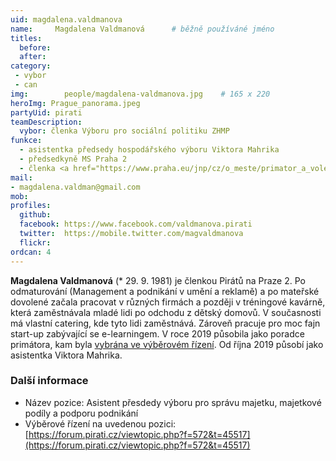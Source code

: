```yaml
---
uid: magdalena.valdmanova
name:     Magdalena Valdmanová  	# běžně používáné jméno
titles:
  before:
  after:
category:
 - vybor
 - can
img: 		people/magdalena-valdmanova.jpg    # 165 x 220
heroImg: Prague_panorama.jpeg
partyUid: pirati
teamDescription:
  vybor: členka Výboru pro sociální politiku ZHMP
funkce: 
  - asistentka předsedy hospodářského výboru Viktora Mahrika
  - předsedkyně MS Praha 2
  - členka <a href="https://www.praha.eu/jnp/cz/o_meste/primator_a_volene_organy/zastupitelstvo/vybory_zastupitelstva/index.html?committeeId=33582">členka Výboru pro sociální politiku ZHMP</a>
mail:
- magdalena.valdman@gmail.com
mob:			  
profiles:
  github:     
  facebook: https://www.facebook.com/valdmanova.pirati	
  twitter: 	https://mobile.twitter.com/magvaldmanova	
  flickr:
ordcan: 4
---
```


**Magdalena Valdmanová** (* 29. 9. 1981) je členkou Pirátů na Praze 2. Po odmaturování (Management a podnikání v umění a reklamě) a po mateřské dovolené začala pracovat v různých firmách a později v tréningové kavárně, která zaměstnávala mladé lidi po odchodu z dětský domovů. V současnosti má vlastní catering, kde tyto lidi zaměstnává. Zároveň pracuje pro moc fajn start-up zabývající se e-learningem. V roce 2019 působila jako poradce primátora, kam byla [vybrána ve výběrovém řízení](https://forum.pirati.cz/viewtopic.php?f=572&t=45517). Od října 2019 působí jako asistentka Viktora Mahrika.

### Další informace

* Název pozice: Asistent přesdedy výboru pro správu majetku, majetkové podíly a podporu podnikání 
* Výběrové řízení na uvedenou pozici: [https://forum.pirati.cz/viewtopic.php?f=572&t=45517](https://forum.pirati.cz/viewtopic.php?f=572&t=45517)
